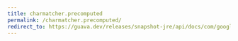 ```yaml
---
title: charmatcher.precomputed
permalink: /charmatcher.precomputed/
redirect_to: https://guava.dev/releases/snapshot-jre/api/docs/com/google/common/base/CharMatcher.html#precomputed--
---
```

